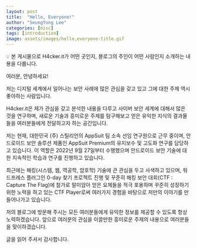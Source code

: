 ```yaml
---
layout: post
title:  "Hello, Everyone!"
author: "SeungYong Lee"
categories: [misc]
tags: [introduction]
image: assets/images/hello,everyone-title.gif
---
```

💡 본 게시물으로 H4cker.it가 어떤 곳인지, 블로그의 주인이 어떤 사람인지 소개하는 내용을 다룹니다.
    
여러분, 안녕하세요!

저는 디지털 세계에서 일어나는 보안 사례에 많은 관심을 갖고 있고 그에 대한 주제 역시 좋아하는 사람입니다.

H4cker.it은 제가 관심을 갖고 분석한 내용을 다루고 사이버 보안 세계에 대해서 많은 것을 연구하며, 새로운 기술과 흥미로운 주제를 탐구해보고 얻은 유익한 지식의 결과물들을 여러분들에게 전달하고자 하는 공간입니다.

저는 현재, 대한민국 (주) 스틸리언의 AppSuit 팀 소속 선임 연구원으로 근무 중이며, 안드로이드 보안 솔루션 제품인 AppSuit Premium의 유지보수 및 고도화 연구를 담당하고 있습니다. 이 역할은 2022년 9월 27일부터 수행했으며 안드로이드 보안 기술에 대한 지속적인 학습과 연구를 진행하고 있습니다.

최근에는 해킹(시스템, 웹, 역공학, 암호학) 기술에 큰 관심을 두고 사색하고 있으며, 워드프레스 플러그인 0-day 찾기 프로젝트 진행 및 꾸준히 해킹 보안 대회(CTF : Capture The Flag)에 참가로 말미암아 얻은 요체들을 적극 포용하며 꾸준히 성장하기 위한 노력을 하고 있는 CTF Player로써 여러가지 경험을 바탕으로 저만의 이야기를 만들어나가고 있습니다.

저의 블로그에 방문해 주시는 모든 여러분들에게 유익한 정보를 제공할 수 있도록 항상 노력하겠습니다. 앞으로 여러분의 관심을 이끌만한 흥미로운 주제의 내용으로 여러분들을 맞이하겠습니다.

글을 읽어 주셔서 감사합니다.